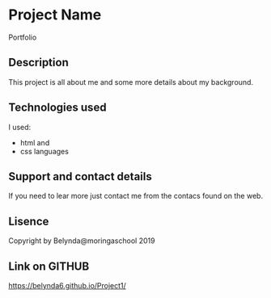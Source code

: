  # Project Name

 Portfolio

## Description 
 
This project is all about me and some more details about my background.

## Technologies used

I used: 
* html and
* css languages 

## Support and contact details

If you need to lear more just contact me from the contacs found on the web.

## Lisence

Copyright by Belynda@moringaschool 2019

## Link on GITHUB

 https://belynda6.github.io/Project1/